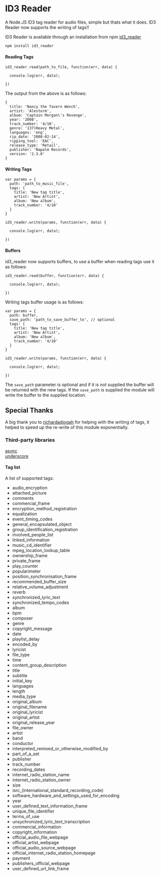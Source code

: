 # ID3 Reader

A Node.JS ID3 tag reader for audio files, simple but thats what it does.
ID3 Reader now supports the writing of tags!!

ID3 Reader is available through an installation from npm
[id3_reader](https://npmjs.org/package/id3_reader)

```
npm install id3_reader
```

#### Reading Tags
```
id3_reader.read(path_to_file, function(err, data) {
  
  console.log(err, data);

})
```
The output from the above is as follows:
```
{ 
  title: 'Nancy the Tavern Wench',
  artist: 'Alestorm',
  album: 'Captain Morgan\'s Revenge',
  year: '2008',
  track_number: '4/10',
  genre: '137)Heavy Metal',
  languages: 'eng',
  rip_date: '2008-02-14',
  ripping_tool: 'EAC',
  release_type: 'Retail',
  publisher: 'Napalm Records',
  version: '2.3.0'
} 
```

#### Writing Tags
```
var params = {
  path: 'path_to_music_file',
  tags: {
    title: 'New tag title',
    artist: 'New Artist',
    album: 'New album',
    track_number: '4/10'
  }
}

id3_reader.write(params, function(err, data) {
  
  console.log(err, data);

})
```
#### Buffers
id3_reader now supports buffers, to use a buffer when reading tags use it as follows:
```
id3_reader.read(buffer, function(err, data) {
  
  console.log(err, data);

})
```
Writing tags buffer usage is as follows:
```
var params = {
  path: buffer,
  save_path: 'path_to_save_buffer_to', // optional
  tags: {
    title: 'New tag title',
    artist: 'New Artist',
    album: 'New album',
    track_number: '4/10'
  }
}

id3_reader.write(params, function(err, data) {
  
  console.log(err, data);

})
```
The `save_path` parameter is optional and if it is not supplied the buffer will be returned with the new tags. If the `save_path` is supplied the module will write the buffer to the supplied location.

## Special Thanks
A big thank you to [richardadjogah](https://github.com/richardadjogah) for helping with the writing of tags, it helped to speed up the re-write of this module exponentially.

### Third-party libraries
[async](http://github.com/caolan/async.git)  
[underscore](http://underscorejs.org)

#### Tag list
A list of supported tags:
* audio_encryption
* attached_picture
* comments
* commercial_frame
* encryption_method_registration
* equalization
* event_timing_codes
* general_encapsulated_object
* group_identification_registration
* involved_people_list
* linked_information
* music_cd_identifier
* mpeg_location_lookup_table
* ownership_frame
* private_frame
* play_counter
* popularimeter
* position_synchronisation_frame
* recommended_buffer_size
* relative_volume_adjustment
* reverb
* synchronized_lyric_text
* synchronized_tempo_codes
* album
* bpm
* composer
* genre
* copyright_message
* date
* playlist_delay
* encoded_by
* lyricist
* file_type
* time
* content_group_description
* title
* subtitle
* initial_key
* languages
* length
* media_type
* original_album
* original_filename
* original_lyricist
* original_artist
* original_release_year
* file_owner
* artist
* band
* conductor
* interpreted_remixed_or_otherwise_modified_by
* part_of_a_set
* publisher
* track_number
* recording_dates
* internet_radio_station_name
* internet_radio_station_owner
* size
* isrc_(international_standard_recording_code)
* software_hardware_and_settings_used_for_encoding
* year
* user_defined_text_information_frame
* unique_file_identifier
* terms_of_use
* unsychronized_lyric_text_transcription
* commercial_information
* copyright_information
* official_audio_file_webpage
* official_artist_webpage
* official_audio_source_webpage
* official_internet_radio_station_homepage
* payment
* publishers_official_webpage
* user_defined_url_link_frame